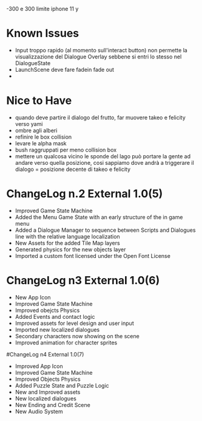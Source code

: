 -300 e 300 limite iphone 11 y

#  Known Issues

- Input troppo rapido (al momento sull'interact button) non permette la visualizzazione del Dialogue Overlay sebbene si entri lo stesso nel DialogueState
- LaunchScene deve fare fadein fade out 
-

# Nice to Have 
- quando deve partire il dialogo del frutto, far muovere takeo e felicity verso yami
- ombre agli alberi
- refinire le box collision
- levare le alpha mask
- bush raggruppati per meno collision box
- mettere un qualcosa vicino le sponde del lago può portare la gente ad andare verso quella posizione, cosi sappiamo dove andrà a triggerare il dialogo = posizione decente di takeo e felicity


# ChangeLog n.2 External 1.0(5)


- Improved Game State Machine
- Added the Menu Game State with an early structure of the in game menu
- Added a Dialogue Manager to sequence between Scripts and Dialogues line with the relative language localization
- New Assets for the added Tile Map layers
- Generated physics for the new objects layer
- Imported a custom font licensed under the Open Font License


# ChangeLog n3 External 1.0(6)

- New App Icon
- Improved Game State Machine
- Improved obejcts Physics 
- Added Events and contact logic 
- Improved assets for level design and user input
- Imported new localized dialogues 
- Secondary characters now showing on the scene
- Improved animation for character sprites

#ChangeLog n4 External 1.0(7)
- Improved App Icon
- Improved Game State Machine
- Improved Objects Physics
- Added Puzzle State and Puzzle Logic
- New and Improved assets
- New localized dialogues
- New Ending and Credit Scene
- New Audio System

